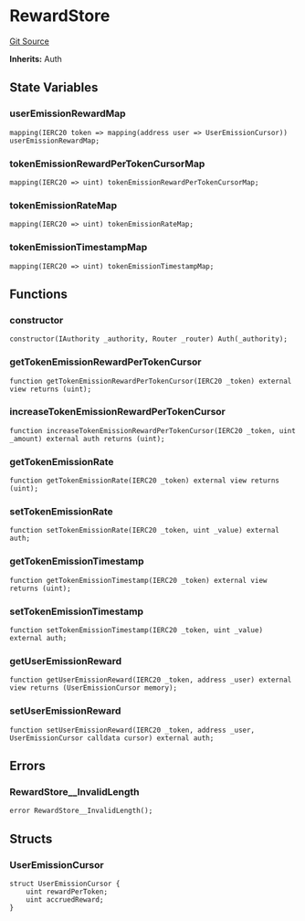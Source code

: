 # RewardStore
[Git Source](https://github.com/GMX-Blueberry-Club/puppet-contracts/blob/2183e6f52c6ba1495da1bef62e515f52d5da1868/src/token/store/RewardStore.sol)

**Inherits:**
Auth


## State Variables
### userEmissionRewardMap

```solidity
mapping(IERC20 token => mapping(address user => UserEmissionCursor)) userEmissionRewardMap;
```


### tokenEmissionRewardPerTokenCursorMap

```solidity
mapping(IERC20 => uint) tokenEmissionRewardPerTokenCursorMap;
```


### tokenEmissionRateMap

```solidity
mapping(IERC20 => uint) tokenEmissionRateMap;
```


### tokenEmissionTimestampMap

```solidity
mapping(IERC20 => uint) tokenEmissionTimestampMap;
```


## Functions
### constructor


```solidity
constructor(IAuthority _authority, Router _router) Auth(_authority);
```

### getTokenEmissionRewardPerTokenCursor


```solidity
function getTokenEmissionRewardPerTokenCursor(IERC20 _token) external view returns (uint);
```

### increaseTokenEmissionRewardPerTokenCursor


```solidity
function increaseTokenEmissionRewardPerTokenCursor(IERC20 _token, uint _amount) external auth returns (uint);
```

### getTokenEmissionRate


```solidity
function getTokenEmissionRate(IERC20 _token) external view returns (uint);
```

### setTokenEmissionRate


```solidity
function setTokenEmissionRate(IERC20 _token, uint _value) external auth;
```

### getTokenEmissionTimestamp


```solidity
function getTokenEmissionTimestamp(IERC20 _token) external view returns (uint);
```

### setTokenEmissionTimestamp


```solidity
function setTokenEmissionTimestamp(IERC20 _token, uint _value) external auth;
```

### getUserEmissionReward


```solidity
function getUserEmissionReward(IERC20 _token, address _user) external view returns (UserEmissionCursor memory);
```

### setUserEmissionReward


```solidity
function setUserEmissionReward(IERC20 _token, address _user, UserEmissionCursor calldata cursor) external auth;
```

## Errors
### RewardStore__InvalidLength

```solidity
error RewardStore__InvalidLength();
```

## Structs
### UserEmissionCursor

```solidity
struct UserEmissionCursor {
    uint rewardPerToken;
    uint accruedReward;
}
```

